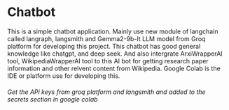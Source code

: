 # Chatbot
This is a simple chatbot application. Mainly use new module of langchain called langraph, langsmith and  Gemma2-9b-It LLM model from Groq platform for developing this project. This chatbot has good general knowledge like chatgpt, and  deep seek. And also intergrate ArxiWrapperAI tool, WikipediaWrapperAI tool to this AI bot for getting research paper information and  other relvent content from Wikipedia. Google Colab is the IDE or platform use for developing this. 


######  Get the APi keys from  groq platform  and  langsmith and  added to the secrets section  in google colab
